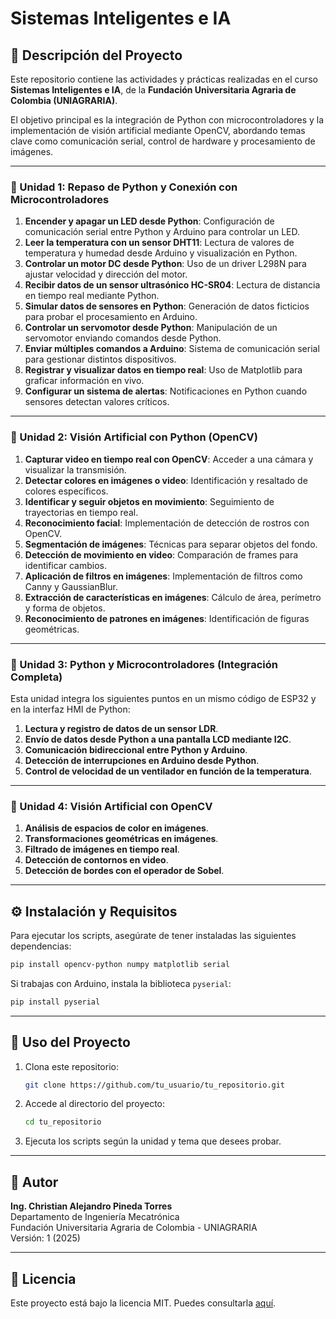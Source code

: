 # Sistemas Inteligentes e IA

## 📌 Descripción del Proyecto

Este repositorio contiene las actividades y prácticas realizadas en el curso **Sistemas Inteligentes e IA**, de la **Fundación Universitaria Agraria de Colombia (UNIAGRARIA)**.

El objetivo principal es la integración de Python con microcontroladores y la implementación de visión artificial mediante OpenCV, abordando temas clave como comunicación serial, control de hardware y procesamiento de imágenes.

---

### 🔹 Unidad 1: Repaso de Python y Conexión con Microcontroladores

1. **Encender y apagar un LED desde Python**: Configuración de comunicación serial entre Python y Arduino para controlar un LED.
2. **Leer la temperatura con un sensor DHT11**: Lectura de valores de temperatura y humedad desde Arduino y visualización en Python.
3. **Controlar un motor DC desde Python**: Uso de un driver L298N para ajustar velocidad y dirección del motor.
4. **Recibir datos de un sensor ultrasónico HC-SR04**: Lectura de distancia en tiempo real mediante Python.
5. **Simular datos de sensores en Python**: Generación de datos ficticios para probar el procesamiento en Arduino.
6. **Controlar un servomotor desde Python**: Manipulación de un servomotor enviando comandos desde Python.
7. **Enviar múltiples comandos a Arduino**: Sistema de comunicación serial para gestionar distintos dispositivos.
8. **Registrar y visualizar datos en tiempo real**: Uso de Matplotlib para graficar información en vivo.
9. **Configurar un sistema de alertas**: Notificaciones en Python cuando sensores detectan valores críticos.

---

### 🔹 Unidad 2: Visión Artificial con Python (OpenCV)

1. **Capturar video en tiempo real con OpenCV**: Acceder a una cámara y visualizar la transmisión.
2. **Detectar colores en imágenes o video**: Identificación y resaltado de colores específicos.
3. **Identificar y seguir objetos en movimiento**: Seguimiento de trayectorias en tiempo real.
4. **Reconocimiento facial**: Implementación de detección de rostros con OpenCV.
5. **Segmentación de imágenes**: Técnicas para separar objetos del fondo.
6. **Detección de movimiento en video**: Comparación de frames para identificar cambios.
7. **Aplicación de filtros en imágenes**: Implementación de filtros como Canny y GaussianBlur.
8. **Extracción de características en imágenes**: Cálculo de área, perímetro y forma de objetos.
9. **Reconocimiento de patrones en imágenes**: Identificación de figuras geométricas.

---

### 🔹 Unidad 3: Python y Microcontroladores (Integración Completa)

Esta unidad integra los siguientes puntos en un mismo código de ESP32 y en la interfaz HMI de Python:

1. **Lectura y registro de datos de un sensor LDR**.
2. **Envío de datos desde Python a una pantalla LCD mediante I2C**.
3. **Comunicación bidireccional entre Python y Arduino**.
4. **Detección de interrupciones en Arduino desde Python**.
5. **Control de velocidad de un ventilador en función de la temperatura**.

---

### 🔹 Unidad 4: Visión Artificial con OpenCV

1. **Análisis de espacios de color en imágenes**.
2. **Transformaciones geométricas en imágenes**.
3. **Filtrado de imágenes en tiempo real**.
4. **Detección de contornos en video**.
5. **Detección de bordes con el operador de Sobel**.

---

## ⚙️ Instalación y Requisitos

Para ejecutar los scripts, asegúrate de tener instaladas las siguientes dependencias:

```bash
pip install opencv-python numpy matplotlib serial
```

Si trabajas con Arduino, instala la biblioteca `pyserial`:

```bash
pip install pyserial
```

---

## 🚀 Uso del Proyecto

1. Clona este repositorio:
   ```bash
   git clone https://github.com/tu_usuario/tu_repositorio.git
   ```
2. Accede al directorio del proyecto:
   ```bash
   cd tu_repositorio
   ```
3. Ejecuta los scripts según la unidad y tema que desees probar.

---

## 📜 Autor

**Ing. Christian Alejandro Pineda Torres**\
Departamento de Ingeniería Mecatrónica\
Fundación Universitaria Agraria de Colombia - UNIAGRARIA\
Versión: 1 (2025)

---

## 📄 Licencia

Este proyecto está bajo la licencia MIT. Puedes consultarla [aquí](LICENSE).

